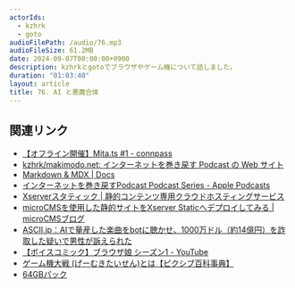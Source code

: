 ```yaml
---
actorIds:
  - kzhrk
  - goto
audioFilePath: /audio/76.mp3
audioFileSize: 61.2MB
date: 2024-09-07T00:00:00+0900
description: kzhrkとgotoでブラウザやゲーム機について話しました。
duration: "01:03:40"
layout: article
title: 76. AI と悪魔合体
---
```


<!-- prettier-ignore-start -->

## 関連リンク

- [【オフライン開催】Mita.ts #1 - connpass](https://mitats.connpass.com/event/327507/)
- [kzhrk/makimodo.net: インターネットを巻き戻す Podcast の Web サイト](https://github.com/kzhrk/makimodo.net)
- [Markdown & MDX \| Docs](https://docs.astro.build/en/guides/markdown-content/)
- [インターネットを巻き戻すPodcast Podcast Series - Apple Podcasts](https://podcasts.apple.com/us/podcast/%E3%82%A4%E3%83%B3%E3%82%BF%E3%83%BC%E3%83%8D%E3%83%83%E3%83%88%E3%82%92%E5%B7%BB%E3%81%8D%E6%88%BB%E3%81%99podcast/id1554626944)
- [Xserverスタティック \| 静的コンテンツ専用クラウドホスティングサービス](https://static.xserver.ne.jp/)
- [microCMSを使用した静的サイトをXserver Staticへデプロイしてみる \| microCMSブログ](https://blog.microcms.io/xserver-static-microcms/)
- [ASCII.jp：AIで量産した楽曲をbotに聴かせ、1000万ドル（約14億円）を詐取した疑いで男性が訴えられた](https://ascii.jp/elem/000/004/220/4220163/)
- [【ボイスコミック】ブラウザ娘 シーズン1 - YouTube](https://www.youtube.com/watch?v=Qy8tJ6r5DXc)
- [ゲーム機大戦 (げーむきたいせん)とは【ピクシブ百科事典】](https://dic.pixiv.net/a/%E3%82%B2%E3%83%BC%E3%83%A0%E6%A9%9F%E5%A4%A7%E6%88%A6)
- [64GBパック](https://www.nintendo.co.jp/n01/n64/option/64gbp/index.html)

<!-- prettier-ignore-end -->
 